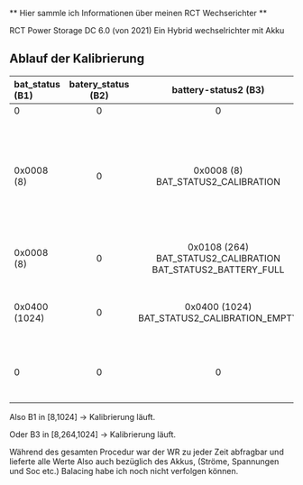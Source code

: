 ** Hier sammle ich Informationen über meinen RCT Wechserichter **

RCT Power Storage DC 6.0 (von 2021)
Ein Hybrid wechselrichter mit Akku


## Ablauf der Kalibrierung ##

| bat_status (B1) | batery_status (B2) | battery-status2 (B3) | Bemerkung |
|:-------------- |:-------------------:|:--------------------:|----------:|
| 0 | 0 | 0 | Normal |
| 0x0008 (8) | 0	|0x0008 (8)  BAT_STATUS2_CALIBRATION | Start Kalibration bei ca. Soc=80% -> Target auf 100%, Ladung auch aus Netz (war Nachts) |
|	0x0008 (8) | 0 | 0x0108 (264)  BAT_STATUS2_CALIBRATION BAT_STATUS2_BATTERY_FULL | Soc 100% Erreicht, dann ca. 20 Minuten |
| 0x0400 (1024) | 0 | 0x0400 (1024)  BAT_STATUS2_CALIBRATION_EMPTY | Start Endladung ->Soc Target auf 0%	 |
|	0	| 0  | 	0 | Soc 0% Erreicht, Target wieder auf 97% |

Also B1  in  [8,1024] -> Kalibrierung läuft.

Oder B3 in [8,264,1024] -> Kalibrierung läuft.

Während des gesamten Procedur war der WR zu jeder Zeit abfragbar und lieferte alle Werte
Also auch bezüglich des Akkus, (Ströme, Spannungen und Soc etc.)
Balacing habe ich noch nicht verfolgen können.








